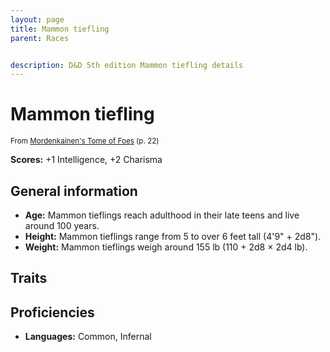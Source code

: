 ```yaml
---
layout: page
title: Mammon tiefling
parent: Races


description: D&D 5th edition Mammon tiefling details
---
```


# Mammon tiefling

<small>From <a target="_blank" href="https://dnd.wizards.com/products/tabletop-games/rpg-products/mordenkainens-tome-foes">Mordenkainen's Tome of Foes</a> (p. 22)</small>

**Scores:** +1 Intelligence, +2 Charisma

## General information

- **Age:** Mammon tieflings reach adulthood in their late teens and live around 100 years.
- **Height:** Mammon tieflings range from 5 to over 6 feet tall (4'9" + 2d8").
- **Weight:** Mammon tieflings weigh around 155 lb (110 + 2d8 × 2d4 lb).

## Traits


## Proficiencies

- **Languages:** Common, Infernal